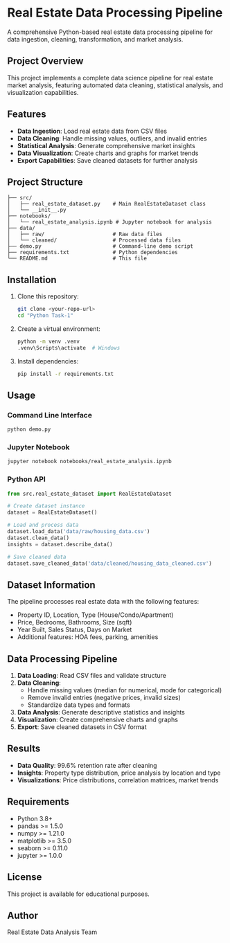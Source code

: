 # Real Estate Data Processing Pipeline

A comprehensive Python-based real estate data processing pipeline for data ingestion, cleaning, transformation, and market analysis.

## Project Overview

This project implements a complete data science pipeline for real estate market analysis, featuring automated data cleaning, statistical analysis, and visualization capabilities.

## Features

- **Data Ingestion**: Load real estate data from CSV files
- **Data Cleaning**: Handle missing values, outliers, and invalid entries
- **Statistical Analysis**: Generate comprehensive market insights
- **Data Visualization**: Create charts and graphs for market trends
- **Export Capabilities**: Save cleaned datasets for further analysis

## Project Structure

```
├── src/
│   ├── real_estate_dataset.py    # Main RealEstateDataset class
│   └── __init__.py
├── notebooks/
│   └── real_estate_analysis.ipynb # Jupyter notebook for analysis
├── data/
│   ├── raw/                      # Raw data files
│   └── cleaned/                  # Processed data files
├── demo.py                       # Command-line demo script
├── requirements.txt              # Python dependencies
└── README.md                     # This file
```

## Installation

1. Clone this repository:
   ```bash
   git clone <your-repo-url>
   cd "Python Task-1"
   ```

2. Create a virtual environment:
   ```bash
   python -m venv .venv
   .venv\Scripts\activate  # Windows
   ```

3. Install dependencies:
   ```bash
   pip install -r requirements.txt
   ```

## Usage

### Command Line Interface
```bash
python demo.py
```

### Jupyter Notebook
```bash
jupyter notebook notebooks/real_estate_analysis.ipynb
```

### Python API
```python
from src.real_estate_dataset import RealEstateDataset

# Create dataset instance
dataset = RealEstateDataset()

# Load and process data
dataset.load_data('data/raw/housing_data.csv')
dataset.clean_data()
insights = dataset.describe_data()

# Save cleaned data
dataset.save_cleaned_data('data/cleaned/housing_data_cleaned.csv')
```

## Dataset Information

The pipeline processes real estate data with the following features:
- Property ID, Location, Type (House/Condo/Apartment)
- Price, Bedrooms, Bathrooms, Size (sqft)
- Year Built, Sales Status, Days on Market
- Additional features: HOA fees, parking, amenities

## Data Processing Pipeline

1. **Data Loading**: Read CSV files and validate structure
2. **Data Cleaning**: 
   - Handle missing values (median for numerical, mode for categorical)
   - Remove invalid entries (negative prices, invalid sizes)
   - Standardize data types and formats
3. **Data Analysis**: Generate descriptive statistics and insights
4. **Visualization**: Create comprehensive charts and graphs
5. **Export**: Save cleaned datasets in CSV format

## Results

- **Data Quality**: 99.6% retention rate after cleaning
- **Insights**: Property type distribution, price analysis by location and type
- **Visualizations**: Price distributions, correlation matrices, market trends

## Requirements

- Python 3.8+
- pandas >= 1.5.0
- numpy >= 1.21.0
- matplotlib >= 3.5.0
- seaborn >= 0.11.0
- jupyter >= 1.0.0

## License

This project is available for educational purposes.

## Author

Real Estate Data Analysis Team
